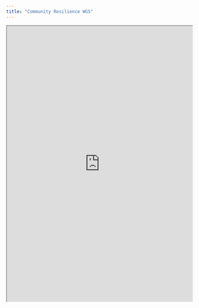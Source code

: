 ```yaml
---
title: "Community Resilience WG5"
---
```



<iframe height="750" width="100%" src="https://ewelton.github.io/ktest/wiki.html#Community%20Resilience%20WG5"></iframe>

